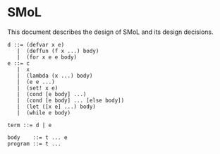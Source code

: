 # SMoL

This document describes the design of SMoL and its design decisions.

```
d ::= (defvar x e)
   |  (deffun (f x ...) body)
   |  (for x e e body)
e ::= c
   |  x
   |  (lambda (x ...) body)
   |  (e e ...)
   |  (set! x e)
   |  (cond [e body] ...)
   |  (cond [e body] ... [else body])
   |  (let ([x e] ...) body)
   |  (while e body)

term ::= d | e

body    ::= t ... e
program ::= t ...
```

